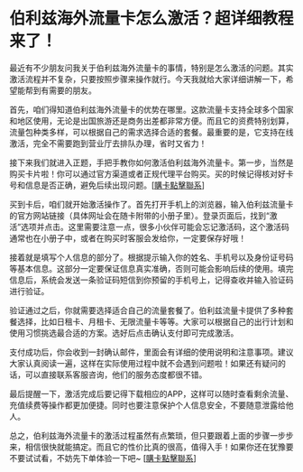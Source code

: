 # 伯利兹海外流量卡怎么激活？超详细教程来了！

最近有不少朋友问我关于伯利兹海外流量卡的事情，特别是怎么激活的问题。其实激活流程并不复杂，只要按照步骤来操作就行。今天我就给大家详细讲解一下，希望能帮到有需要的朋友。

首先，咱们得知道伯利兹海外流量卡的优势在哪里。这款流量卡支持全球多个国家和地区使用，无论是出国旅游还是商务出差都非常方便。而且它的资费特别划算，流量包种类多样，可以根据自己的需求选择合适的套餐。最重要的是，它支持在线激活，完全不需要跑到营业厅去排队办理，省时又省力！

接下来我们就进入正题，手把手教你如何激活伯利兹海外流量卡。第一步，当然是购买卡片啦！你可以通过官方渠道或者正规代理平台购买。买的时候记得核对好卡号和信息是否正确，避免后续出现问题。[[購卡點擊聯系](https://t.me/s/esim1088)]

买到卡后，咱们就开始激活操作了。首先打开手机上的浏览器，输入伯利兹流量卡的官方网站链接（具体网址会在随卡附带的小册子里）。登录页面后，找到“激活”选项并点击。这里需要注意一点，很多小伙伴可能会忘记激活码，这个激活码通常也在小册子中，或者在购买时客服会发给你，一定要保存好哦！

接着就是填写个人信息的部分了。根据提示输入你的姓名、手机号以及身份证号码等基本信息。这部分一定要保证信息真实准确，否则可能会影响后续的使用。填完信息后，系统会发送一条验证码短信到你预留的手机号上，记得查收并输入验证码进行验证。

验证通过之后，你就需要选择适合自己的流量套餐了。伯利兹流量卡提供了多种套餐选择，比如日租卡、月租卡、无限流量卡等等。大家可以根据自己的出行计划和使用习惯挑选最合适的方案。选好后点击确认支付即可完成激活。

支付成功后，你会收到一封确认邮件，里面会有详细的使用说明和注意事项。建议大家认真阅读一遍，这样在实际使用过程中就不会遇到问题啦！如果还有疑问的话，可以直接联系客服咨询，他们的服务态度都很不错。

最后提醒一下，激活完成后要记得下载相应的APP，这样可以随时查看剩余流量、充值续费等操作都更加便捷。同时也要注意保护个人信息安全，不要随意泄露给他人。

总之，伯利兹海外流量卡的激活过程虽然有点繁琐，但只要跟着上面的步骤一步步来，相信很快就能搞定。而且它的性价比真的很高，值得入手！如果你还在犹豫要不要试试看，不妨先下单体验一下吧~ [[購卡點擊聯系](https://t.me/s/esim1088)]
